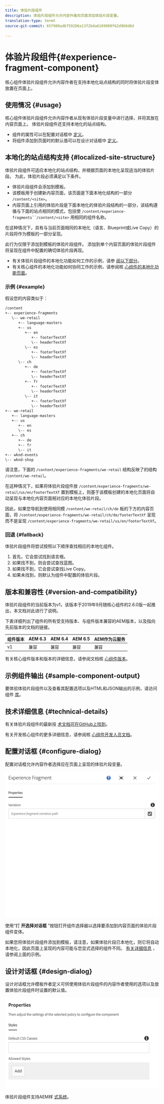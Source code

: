 ```yaml
---
title: 体验片段组件
description: 体验片段组件允许内容作者向页面添加体验片段变量。
translation-type: tm+mt
source-git-commit: 65f900ad6759206a13f2bda6169900f62d968d8d

---
```



# 体验片段组件{#experience-fragment-component}

核心组件体验片段组件允许内容作者在支持本地化站点结构的同时将体验片段变体放置在页面上。

## 使用情况 {#usage}

核心组件体验片段组件允许内容作者从现有体验片段变量中进行选择，并将其放在内容页面上。 体验片段组件还支持本地化的站点结构。

* 组件的属性可以在配置对话框中 [定义](#configure-dialog)。
* 将组件添加到页面时的默认值可以在设计对话框中 [定义](#design-dialog)。

## 本地化的站点结构支持 {#localized-site-structure}

体验片段组件可适应本地化的站点结构，并根据页面的本地化呈现适当的体验片段。 为此，体验片段必须满足以下条件。

* 体验片段组件会添加到模板。
* 该模板用于创建新内容页面，该页面是下面本地化结构的一部分 `/content/<site>`。
* 内容页面上引用的体验片段是下面本地化的体验片段结构的一部分，该结构遵循与下面的站点相同的模式，包括使 `/content/experience-fragments``/content/<site>` 用相同的组件名称。

在这种情况下，具有与当前页面相同的本地化（语言、Blueprint或Live Copy）的片段将作为模板的一部分呈现。

此行为仅限于添加到模板的体验片段组件。 添加到单个内容页面的体验片段组件将呈现在组件中配置的确切体验片段再现。

* 有关体验片段组件的本地化功能如何工作的示例，请参 [阅以下部分](#example)。
* 有关核心组件的本地化功能如何协同工作的示例，请参阅核 [心组件的本地化功能页面](localization.md)。

### 示例 {#example}

假设您的内容类似于：

```
/content
+-- experience-fragments
   \-- we-retail
      +-- language-masters
      +-- us
         +-- en
            +-- footerTextXf
            \-- headerTextXf
         \-- es
            +-- footerTextXf
            \-- headerTextXf
      \-- ch
         +-- de
            +-- footerTextXf
            \-- headerTextXf
         +-- fr
            +-- footerTextXf
            \-- headerTextXf
         \-- it
            +-- footerTextXf
            \-- headerTextXf
+-- we-retail
   +-- language-masters
   +-- us
      +-- en
      \-- es
   +-- ch
      +-- de
      +-- fr
      \-- it
+-- wknd-events
\-- wknd-shop
```

请注意，下面的 `/content/experience-fragments/we-retail` 结构反映了的结构 `/content/we-retail`。

在这种情况下，如果将体验片段组件放 `/content/experience-fragments/we-retail/us/en/footerTextXf` 置到模板上，则基于该模板创建的本地化页面将自动呈现与本地化内容页面相对应的本地化体验片段。

因此，如果您导航到使用相同模 `/content/we-retail/ch/de` 板的下方的内容页面，将 `/content/experience-fragments/we-retail/ch/de/footerTextXf` 呈现而不是呈现 `/content/experience-fragments/we-retail/us/en/footerTextXf`。

### 回退 {#fallback}

体验片段组件将尝试按照以下顺序查找相应的本地化组件。

1. 首先，它会尝试找到语言根。
1. 如果找不到，则会尝试查找蓝图。
1. 如果找不到，它会尝试查找Live Copy。
1. 如果未找到，则默认为组件中配置的体验片段。

## 版本和兼容性 {#version-and-compatibility}

体验片段组件的当前版本为v1，该版本于2019年9月随核心组件的2.6.0版一起推出，本文档对此进行了说明。

下表详细列出了组件的所有受支持版本、与组件版本兼容的AEM版本，以及指向先前版本的文档的链接。

| 组件版本 | AEM 6.3 | AEM 6.4 | AEM 6.5 | AEM作为云服务 |
|--- |--- |--- |---|---|
| v1 | 兼容 | 兼容 | 兼容 | 兼容 |

有关核心组件版本和版本的详细信息，请参阅文档核 [心组件版本](versions.md)。

## 示例组件输出 {#sample-component-output}

要体验体验片段组件以及查看其配置选项以及HTML和JSON输出的示例，请访问组件 [库](https://adobe.com/go/aem_cmp_library_xf)。

## 技术详细信息 {#technical-details}

有关体验片段组件的最新技 [术文档可在GitHub上找到](https://adobe.com/go/aem_cmp_tech_xf_v1)。

有关开发核心组件的更多详细信息，请参阅核 [心组件开发人员文档](developing.md)。

## 配置对话框 {#configure-dialog}

配置对话框允许内容作者选择应在页面上呈现的体验片段变量。

![](assets/screen-shot-2019-08-23-10.49.21.png)

使用“打 **开选择对话框** ”按钮打开组件选择器以选择要添加到内容页面的体验片段组件变体。

如果您将体验片段组件添加到模板，请注意，如果体验片段已本地化，则它将自动本地化，因此页面上呈现的内容可能与您显式选择的组件不同。 [有关详细信息](#example) ，请参阅上面的示例。

## 设计对话框 {#design-dialog}

设计对话框允许模板作者定义可供使用体验片段组件的内容作者使用的选项以及放置体验片段组件时设置的默认值。

![](assets/screen-shot-2019-08-23-10.48.36.png)

体验片段组件支持AEM样 [式系统](authoring.md#component-styling)。
